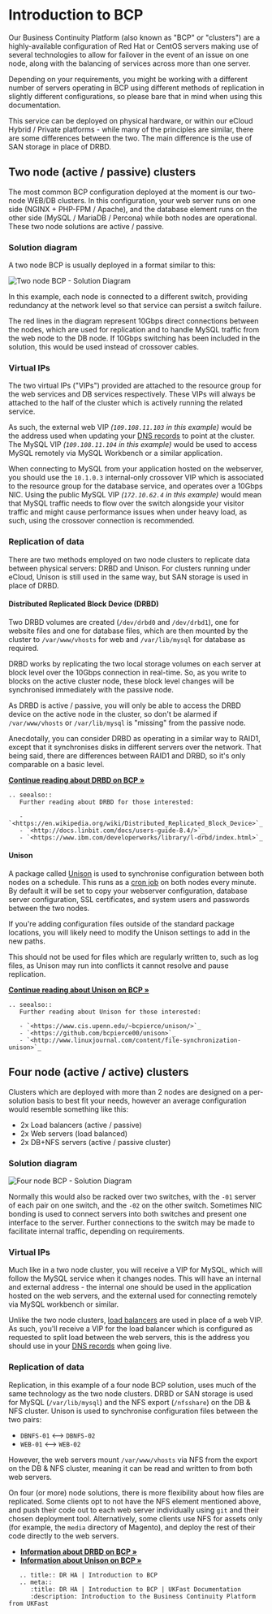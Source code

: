 # Introduction to BCP

Our Business Continuity Platform (also known as "BCP" or "clusters") are a highly-available configuration of Red Hat or CentOS servers making use of several technologies to allow for failover in the event of an issue on one node, along with the balancing of services across more than one server.

Depending on your requirements, you might be working with a different number of servers operating in BCP using different methods of replication in slightly different configurations, so please bare that in mind when using this documentation.

This service can be deployed on physical hardware, or within our eCloud Hybrid / Private platforms - while many of the principles are similar, there are some differences between the two. The main difference is the use of SAN storage in place of DRBD.

## Two node (active / passive) clusters

The most common BCP configuration deployed at the moment is our two-node WEB/DB clusters. In this configuration, your web server runs on one side (NGINX + PHP-FPM / Apache), and the database element runs on the other side (MySQL / MariaDB / Percona) while both nodes are operational. These two node solutions are active / passive.

### Solution diagram

A two node BCP is usually deployed in a format similar to this:

![Two node BCP - Solution Diagram](files/two-node-bcp.png)

In this example, each node is connected to a different switch, providing redundancy at the network level so that service can persist a switch failure.

The red lines in the diagram represent 10Gbps direct connections between the nodes, which are used for replication and to handle MySQL traffic from the web node to the DB node. If 10Gbps switching has been included in the solution, this would be used instead of crossover cables.

### Virtual IPs

The two virtual IPs ("VIPs") provided are attached to the resource group for the web services and DB services respectively. These VIPs will always be attached to the half of the cluster which is actively running the related service.

As such, the external web VIP *(`109.108.11.103` in this example)* would be the address used when updating your [DNS records](/domains/safedns/index) to point at the cluster. The MySQL VIP *(`109.108.11.104` in this example)* would be used to access MySQL remotely via MySQL Workbench or a similar application.

When connecting to MySQL from your application hosted on the webserver, you should use the `10.1.0.3` internal-only crossover VIP which is associated to the resource group for the database service, and operates over a 10Gbps NIC. Using the public MySQL VIP *(`172.10.62.4` in this example)* would mean that MySQL traffic needs to flow over the switch alongside your visitor traffic and might cause performance issues when under heavy load, as such, using the crossover connection is recommended.

### Replication of data

There are two methods employed on two node clusters to replicate data between physical servers: DRBD and Unison. For clusters running under eCloud, Unison is still used in the same way, but SAN storage is used in place of DRBD.

#### Distributed Replicated Block Device (DRBD)

Two DRBD volumes are created (`/dev/drbd0` and `/dev/drbd1`), one for website files and one for database files, which are then mounted by the cluster to `/var/www/vhosts` for web and `/var/lib/mysql` for database as required.

DRBD works by replicating the two local storage volumes on each server at block level over the 10Gbps connection in real-time. So, as you write to blocks on the active cluster node, these block level changes will be synchronised immediately with the passive node.

As DRBD is active / passive, you will only be able to access the DRBD device on the active node in the cluster, so don't be alarmed if `/var/www/vhosts` or `/var/lib/mysql` is "missing" from the passive node.

Anecdotally, you can consider DRBD as operating in a similar way to RAID1, except that it synchronises disks in different servers over the network. That being said, there are differences between RAID1 and DRBD, so it's only comparable on a basic level.

**[Continue reading about DRBD on BCP »](drbd)**

```eval_rst
.. seealso::
   Further reading about DRBD for those interested:

   - `<https://en.wikipedia.org/wiki/Distributed_Replicated_Block_Device>`_
   - `<http://docs.linbit.com/docs/users-guide-8.4/>`_
   - `<https://www.ibm.com/developerworks/library/l-drbd/index.html>`_
```

#### Unison

A package called [Unison](https://www.cis.upenn.edu/~bcpierce/unison/) is used to synchronise configuration between both nodes on a schedule. This runs as a [cron job](/operatingsystems/linux/basics/cron) on both nodes every minute. By default it will be set to copy your webserver configuration, database server configuration, SSL certificates, and system users and passwords between the two nodes.

If you're adding configuration files outside of the standard package locations, you will likely need to modify the Unison settings to add in the new paths.

This should not be used for files which are regularly written to, such as log files, as Unison may run into conflicts it cannot resolve and pause replication.

**[Continue reading about Unison on BCP »](unison)**

```eval_rst
.. seealso::
   Further reading about Unison for those interested:

   - `<https://www.cis.upenn.edu/~bcpierce/unison/>`_
   - `<https://github.com/bcpierce00/unison>`_
   - `<http://www.linuxjournal.com/content/file-synchronization-unison>`_
```

## Four node (active / active) clusters

Clusters which are deployed with more than 2 nodes are designed on a per-solution basis to best fit your needs, however an average configuration would resemble something like this:

 - 2x Load balancers (active / passive)
 - 2x Web servers (load balanced)
 - 2x DB+NFS servers (active / passive cluster)

### Solution diagram

![Four node BCP - Solution Diagram](files/four-node-bcp.png)

Normally this would also be racked over two switches, with the `-01` server of each pair on one switch, and the `-02` on the other switch. Sometimes NIC bonding is used to connect servers into both switches and present one interface to the server. Further connections to the switch may be made to facilitate internal traffic, depending on requirements.

### Virtual IPs

Much like in a two node cluster, you will receive a VIP for MySQL, which will follow the MySQL service when it changes nodes. This will have an internal and external address - the internal one should be used in the application hosted on the web servers, and the external used for connecting remotely via MySQL workbench or similar.

Unlike the two node clusters, [load balancers](/network/loadbalancing/index) are used in place of a web VIP. As such, you'll receive a VIP for the load balancer which is configured as requested to split load between the web servers, this is the address you should use in your [DNS records](/domains/safedns/index) when going live.

### Replication of data

Replication, in this example of a four node BCP solution, uses much of the same technology as the two node clusters. DRBD or SAN storage is used for MySQL (`/var/lib/mysql`) and the NFS export (`/nfsshare`) on the DB & NFS cluster. Unison is used to synchronise configuration files between the two pairs:

* `DBNFS-01` <--> `DBNFS-02`
* `WEB-01` <--> `WEB-02`

However, the web servers mount `/var/www/vhosts` via NFS from the export on the DB & NFS cluster, meaning it can be read and written to from both web servers.

On four (or more) node solutions, there is more flexibility about how files are replicated. Some clients opt to not have the NFS element mentioned above, and push their code out to each web server individually using `git` and their chosen deployment tool. Alternatively, some clients use NFS for assets only (for example, the `media` directory of Magento), and deploy the rest of their code directly to the web servers.

- **[Information about DRBD on BCP »](drbd)**
- **[Information about Unison on BCP »](unison)**

```eval_rst
   .. title:: DR HA | Introduction to BCP
   .. meta::
      :title: DR HA | Introduction to BCP | UKFast Documentation
      :description: Introduction to the Business Continuity Platform from UKFast
```
